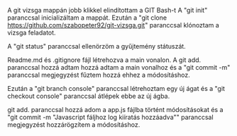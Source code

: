 A git vizsga mappán jobb klikkel elindítottam a GIT Bash-t
A "git init" paranccsal inicializáltam a mappát.
Ezután a "git clone https://github.com/szabopeter92/git-vizsga.git" paranccsal klónoztam a vizsga feladatot.

A "git status" paranccsal ellenörzöm a gyűjtemény státuszát.

Readme.md és .gitignore fájl létrehozva a main vonalon. A git add. paranccsal hozzá adtam hozzá adtam a main vonalhoz és a "git commit -m" paranccsal megjegyzést fűztem hozzá ehhez a módosításhoz.

Ezután a "git branch console" paranccsal létrehoztam egy új ágat és a "git checkout console" paranccsal átlépek ebbe az új ágba.

git add. paranccsal hozzá adom a app.js fájlba történt módosításokat és a "git commit -m "Javascript fáljhoz log kiíratás hozzáadva"" paranccsal megjegyzést hozzárögzítem a módosításhoz.



